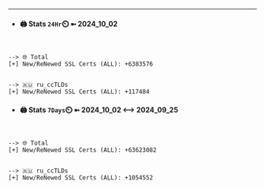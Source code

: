 

---
- #### 🖨️ **Stats** `24Hr`⏲️ ➼ 2024_10_02
```console


--> 🌐 Total
[+] New/ReNewed SSL Certs (ALL): +6383576


--> 🇷🇺 ru_ccTLDs
[+] New/ReNewed SSL Certs (ALL): +117484

```

- #### 🖨️ **Stats** `7Days`⏲️ ➼ 2024_10_02 <--> 2024_09_25
```console


--> 🌐 Total
[+] New/ReNewed SSL Certs (ALL): +63623082


--> 🇷🇺 ru_ccTLDs
[+] New/ReNewed SSL Certs (ALL): +1054552

```

